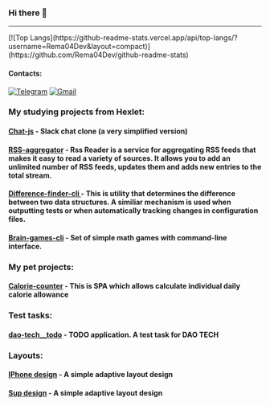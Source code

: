 <!-- <div align="center">
<img src="https://i.gifer.com/origin/68/6877f317fd8ab418202d6fa146076e61.gif" width="50%"/>
</div> -->

<!-- --- -->

<!-- --- -->
<!--[![LeetCode user cascandaliato](https://img.shields.io/badge/dynamic/json?style=for-the-badge&labelColor=black&color=%23ffa116&label=Solved&query=solvedOverTotal&url=https%3A%2F%2Fleetcode-badge.vercel.app%2Fapi%2Fusers%2FRema04Dev&logo=leetcode&logoColor=yellow)](https://leetcode.com/Rema04Dev/) -->

<!-- <h2>&nbsp;Skills</h2> -->
<!-- <p align="left"> -->
<!-- <img src="https://cdn.jsdelivr.net/gh/devicons/devicon/icons/vscode/vscode-original.svg" alt="vscode" width="25" height="25"/> -->
<!-- <img src="https://raw.githubusercontent.com/devicons/devicon/master/icons/javascript/javascript-original.svg" alt="javascript" width="25" height="25" /> -->
<!-- <img src="https://raw.githubusercontent.com/devicons/devicon/master/icons/react/react-original-wordmark.svg" alt="react" width="25" height="25" /> -->
<!-- <img src="https://cdn.jsdelivr.net/gh/devicons/devicon/icons/vuejs/vuejs-original-wordmark.svg" alt="VueJS" width="45" height="45"/> -->
<!-- <img src="https://cdn.jsdelivr.net/gh/devicons/devicon/icons/html5/html5-original.svg" alt="html" width="25" height="25"/> -->
<!-- <img src="https://raw.githubusercontent.com/devicons/devicon/master/icons/bootstrap/bootstrap-plain.svg" alt="bootstrap" width="25" height="25" /> -->
<!-- <img src="https://raw.githubusercontent.com/devicons/devicon/master/icons/css3/css3-original-wordmark.svg" alt="css3" width="25" height="25" /> -->
<!-- <img src="https://raw.githubusercontent.com/devicons/devicon/master/icons/mongodb/mongodb-original.svg" alt="mongodb" width="45" height="45" /> -->
<!-- <img src="https://raw.githubusercontent.com/devicons/devicon/master/icons/mysql/mysql-original-wordmark.svg" alt="mysql" width="45" height="45" /> -->
<!-- <img src="https://raw.githubusercontent.com/devicons/devicon/master/icons/nodejs/nodejs-original-wordmark.svg" alt="nodejs" width="25" height="25" /> -->
<!-- <img src="https://cdn.jsdelivr.net/gh/devicons/devicon/icons/php/php-original.svg" alt="php" width="45" height="45"/> -->
<!-- <img src="https://cdn.jsdelivr.net/gh/devicons/devicon/icons/laravel/laravel-plain-wordmark.svg" alt="Laravel" width="45" height="45"/> -->
<!-- <img src="https://cdn.jsdelivr.net/gh/devicons/devicon/icons/flutter/flutter-original.svg" alt="flutter" width="45" height="45"/> -->
<!-- <img src="https://cdn.jsdelivr.net/gh/devicons/devicon/icons/docker/docker-original.svg" alt="docker" width="45" height="45"/> -->
<!-- <img src="https://cdn.jsdelivr.net/gh/devicons/devicon/icons/kubernetes/kubernetes-plain.svg" alt="kubernetes" width="45" height="45"/> -->
<!-- <img src="https://cdn.jsdelivr.net/gh/devicons/devicon/icons/amazonwebservices/amazonwebservices-plain-wordmark.svg" width="45" height="45"/> -->
<!-- <img src="https://cdn.jsdelivr.net/gh/devicons/devicon/icons/linux/linux-original.svg" alt="linux" width="25" height="25"/>        -->
<!-- <img src="https://cdn.jsdelivr.net/gh/devicons/devicon/icons/git/git-original.svg" alt="git" width="25" height="25"/> -->
<!-- <img src="https://cdn.jsdelivr.net/gh/devicons/devicon/icons/bash/bash-original.svg" alt="bash" width="25" height="25"/> -->
<!-- <img src="https://cdn.jsdelivr.net/gh/devicons/devicon/icons/figma/figma-original.svg" alt="figma" width="25" height="25"/> -->
<!-- </p> -->

<!--
[![Html5](https://img.shields.io/badge/HTML5-30363d?style=for-the-badge&logo=html5)](https://www.w3schools.com/html/)
[![CSS3](https://img.shields.io/badge/CSS3-30363d?style=for-the-badge&logo=CSS3)](https://www.w3schools.com/css/)
[![JavaScript](https://img.shields.io/badge/JavaScript-30363d?style=for-the-badge&logo=JavaScript)](https://developer.mozilla.org/en-US/docs/Web/JavaScript)
[![React](https://img.shields.io/badge/React-30363d?style=for-the-badge&logo=React)](https://ru.reactjs.org/)
[![GitHub](https://img.shields.io/badge/GitHub-30363d?style=for-the-badge&logo=GitHub)](https://github.com/Rema04Dev)
 -->
<!-- ## Follow me: ##
[![linkedin](https://img.shields.io/badge/linkedin-30363d?style=for-the-badge&logo=linkedin)](https://www.linkedin.com/in/aleksandrchusovitin/) -->

<!-- ## Stats: ##

[![GitHub stats](https://github-readme-stats.vercel.app/api?username=aleksandrchusovitin&theme=react&show_icons=true)](https://github.com/anuraghazra/github-readme-stats)

[![Top Langs](https://github-readme-stats.vercel.app/api/top-langs/?username=aleksandrchusovitin&layout=compact&theme=react)](https://github.com/anuraghazra/github-readme-stats) -->
### Hi there 👋
<hr />
[![Top Langs](https://github-readme-stats.vercel.app/api/top-langs/?username=Rema04Dev&layout=compact)](https://github.com/Rema04Dev/github-readme-stats)

#### Contacts:
[![Telegram](https://img.shields.io/badge/Telegram-30363d?style=for-the-badge&logo=Telegram)](https://t.me/Ramon04)
[![Gmail](https://img.shields.io/badge/Gmail-30363d?style=for-the-badge&logo=Gmail)](mailto:rema04roman@gmail.com)


### My studying projects from Hexlet: 
<div>
  <h4>
    <a href=https://github.com/Rema04Dev/chat-js>Chat-js</a>
    - Slack chat clone (a very simplified version)
  </h4>
  <h4>
    <a href=https://github.com/Rema04Dev/RSS-aggregator>RSS-aggregator</a>
    - Rss Reader is a service for aggregating RSS feeds that makes it easy to read a variety of sources. It allows you to add an unlimited number of RSS feeds, updates them and adds new entries to the total stream.
  </h4>                                                                                                                      
  <h4>
    <a href=https://github.com/Rema04Dev/difference-finder-cli>Difference-finder-cli
</a>
    - This is utility that determines the difference between two data structures. A similiar mechanism is used when outputting tests or when automatically tracking changes in configuration files.
  </h4>
  <h4>
    <a href=https://github.com/Rema04Dev/brain-games-cli>Brain-games-cli</a>
    - Set of simple math games with command-line interface.
  </h4>                                                                                                      
</div>

### My pet projects:

<div>
  <h4>
    <a href=https://github.com/Rema04Dev/calories>Calorie-counter</a>
    - This is SPA which allows calculate individual daily calorie allowance
  </h4>                                                                                                   
</div>

### Test tasks:

<div>
  <h4>
    <a href=https://github.com/Rema04Dev/dao-tech__todo>dao-tech__todo</a>
    - TODO application. A test task for DAO TECH
  </h4>                                                                                              
</div>

### Layouts:
<div>
  <h4>
    <a href=https://github.com/Rema04Dev/lending-iphone>IPhone design</a>
    - A simple adaptive layout design
  </h4>
 <h4>
    <a href=https://github.com/Rema04Dev/lending-sup>Sup design</a>
    - A simple adaptive layout design
  </h4>  
</div>  
